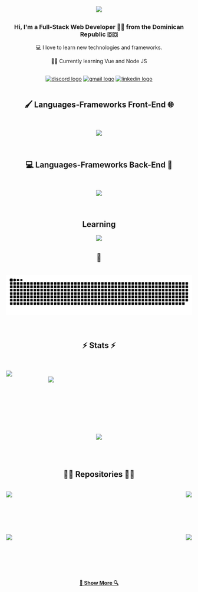 <h1 align="center">
  <a href="#">
    <img src="https://readme-typing-svg.herokuapp.com/?lines=Hi+There!;My+name+is+Elvis+Estevez!;&center=true&size=30](https://readme-typing-svg.demolab.com?font=Fira+Code&pause=1000&color=36BCF7FF&repeat=false&width=435&lines=Hi+There!+;I'm+Elvis+Estevez">
  </a>
</h1>

<h3 align="center">
  Hi, I'm a Full-Stack Web Developer 👨‍💻 from the Dominican Republic 🇩🇴 </h3>
  <p align="center">
  💻 I love to learn new technologies and frameworks. </p>
   <p align="center">
  🧑‍💼 Currently learning Vue and Node JS </p>
  <br>
  
<div align="center"> 
 <a href="https://discord.gg/7mEgzvmpFp" target="_blank"><img src="https://img.shields.io/static/v1?message=Discord&logo=discord&label=&color=7289DA&logoColor=white&labelColor=&style=for-the-badge" height="35" alt="discord logo" target="_blank"></a> 
  <a href="mailto:elvisabner@gmail.com"> <img src="https://img.shields.io/static/v1?message=Gmail&logo=gmail&label=&color=D14836&logoColor=white&labelColor=&style=for-the-badge" height="35" alt="gmail logo" target="_blank"></a>
  <a href="https://www.linkedin.com/in/elvisestevez/" target="_blank"><img src="https://img.shields.io/badge/-LinkedIn-%230077B5?style=for-the-badge&logo=linkedin&logoColor=white" height="35" alt="linkedin logo" target="_blank"></a> 
</div>

<br>

<h2 align="center">🖌️ Languages-Frameworks Front-End 🌐</h2>
<br>
<p align="center">
  <a href="#">
    <img src="https://skillicons.dev/icons?i=html,css,bootstrap,tailwind,javascript,typescript,vue,react,nextjs,wordpress" /><br>
  </a>
</p>
<br>
<h2 align="center"> 💻 Languages-Frameworks Back-End 🚀</h2>
<br>
<p align="center">
  <a href="#">
    <img src="https://skillicons.dev/icons?i=nodejs,expressjs,mysql,mongodb,php,python,django,java" /><br>
  </a>
</p>
<br>
<h2 align="center">Learning</h2>
<p align="center">
  <a href="#">
    <img src="https://skillicons.dev/icons?i=nodejs,vuejs,mysql" />
  </a>
</p>


<div align="center">
  <h2>🐍</h2>
  <br>
  <img alt="snake eating my contribution" src="https://github.com/ElvisAbner/ElvisAbner/blob/output/github-contribution-grid-snake.svg">
  <br>
  <br>
  <br>
</div>



<h2 align="center">⚡ Stats ⚡</h2>
<br>
<p align=center>
  <div align=center>
    <a href="#">
      <img align="left" width=390 src="https://github-readme-streak-stats.herokuapp.com/?user=ElvisAbner&theme=react&border_radius=10&border=61DAFB" />
    </a>
    <a href="#">
      <img align="right" width=390 src="https://github-readme-stats.vercel.app/api?username=ElvisAbner&show_icons=true&theme=react&border_color=61dafb&border_radius=10&rank_icon=github" />
    </a>
  </div>
  <br><br><br><br><br><br><br><br><br>
  <div align=center>
    <a href="#">
      <img width=325 align="center" src="https://github-readme-stats.vercel.app/api/top-langs/?username=ElvisAbner&hide=c%23,powershell,Mathematica,Ruby,Objective-C,Objective-C%2b%2b,Cuda&title_color=61dafb&text_color=ffffff&icon_color=61dafb&bg_color=20232a&langs_count=8&layout=compact&theme=react&border_color=61dafb&border_radius=10" />
    </a>
  </div>
  <br>
  <br>
  <br>
  
<h2 align="center">👨‍💻 Repositories 👨‍💻</h2>
<br>
<div width="100%" align="center">
  <a align="right" href="https://github.com/ElvisAbner/NodeJS-ToDoList" title="Repository 1"><img align="left" height="115" src="https://github-readme-stats.vercel.app/api/pin/?username=ElvisAbner&repo=NodeJS-ToDoList&theme=react&border_color=61dafb&border_radius=10"></a>
  <a align="left" href="https://github.com/ElvisAbner/NodeJS-Vlogging-Website" title="Repository 2"><img align="right" height="115" src="https://github-readme-stats.vercel.app/api/pin/?username=ElvisAbner&repo=NodeJS-Vlogging-Website&theme=react&border_color=61dafb&border_radius=10"></a>
</div>
<br/><br/><br/><br/><br/><br/>
<div width="100%" align="center">
  <a align="left" href="https://github.com/ElvisAbner/VueJS-Reaction-Timer" title="Repository 3"><img align="left" height="115" src="https://github-readme-stats.vercel.app/api/pin/?username=ElvisAbner&repo=VueJS-Reaction-Timer&theme=react&border_color=61dafb&border_radius=10"></a>
  <a align="right" href="https://github.com/ElvisAbner/VueJS-Modal-Project" title="Repository 3"><img align="right" height="115" src="https://github-readme-stats.vercel.app/api/pin/?username=ElvisAbner&repo=VueJS-Modal-Project&theme=react&border_color=61dafb&border_radius=10"></a>

  <br><br><br><br><br><br>

  <h4 align="center">
  <a href="https://github.com/ElvisAbner?tab=repositories" title="Show Repositories">🔎 Show More 🔍</a>
</h4>
